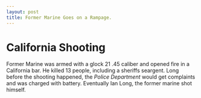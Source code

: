 ```yaml
---
layout: post
title: Former Marine Goes on a Rampage.
--- 
```


# California Shooting 
Former Marine was armed with a glock 21 .45 caliber and opened fire in a California bar. He killed 13 people, including a sheriffs seargent. Long before the shooting happened, the _Police Department_ would get complaints and was charged with battery. Eventually Ian Long, the former marine shot himself.
